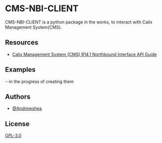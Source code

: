 # CMS-NBI-CLIENT

CMS-NBI-CLIENT is a python package in the works, to interact with Calix Management System(CMS). 


## Resources

 - [Calix Management System (CMS) R14.1 Northbound Interface API Guide](https://paultclark.com/network/calix/Calix%20Management%20System%20(CMS)%20R14.1%20Northbound%20Interface%20API%20Guide.pdf)
 
## Examples
 --in the progress of creating them 

## Authors

- [@Andrewshea](https://github.com/AndrewSheaM)


## License

[GPL-3.0](https://choosealicense.com/licenses/gpl-3.0/)

